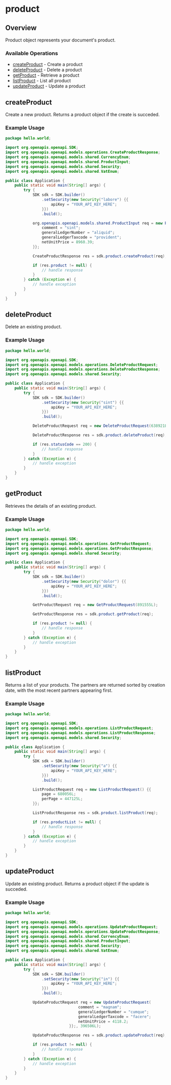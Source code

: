 # product

## Overview

Product object represents your document's product.

### Available Operations

* [createProduct](#createproduct) - Create a product
* [deleteProduct](#deleteproduct) - Delete a product
* [getProduct](#getproduct) - Retrieve a product
* [listProduct](#listproduct) - List all product
* [updateProduct](#updateproduct) - Update a product

## createProduct

Create a new product. Returns a product object if the create is succeded.

### Example Usage

```java
package hello.world;

import org.openapis.openapi.SDK;
import org.openapis.openapi.models.operations.CreateProductResponse;
import org.openapis.openapi.models.shared.CurrencyEnum;
import org.openapis.openapi.models.shared.ProductInput;
import org.openapis.openapi.models.shared.Security;
import org.openapis.openapi.models.shared.VatEnum;

public class Application {
    public static void main(String[] args) {
        try {
            SDK sdk = SDK.builder()
                .setSecurity(new Security("labore") {{
                    apiKey = "YOUR_API_KEY_HERE";
                }})
                .build();

            org.openapis.openapi.models.shared.ProductInput req = new ProductInput(CurrencyEnum.USD, "eum", "non", VatEnum.AM) {{
                comment = "sint";
                generalLedgerNumber = "aliquid";
                generalLedgerTaxcode = "provident";
                netUnitPrice = 8960.39;
            }};            

            CreateProductResponse res = sdk.product.createProduct(req);

            if (res.product != null) {
                // handle response
            }
        } catch (Exception e) {
            // handle exception
        }
    }
}
```

## deleteProduct

Delete an existing product.

### Example Usage

```java
package hello.world;

import org.openapis.openapi.SDK;
import org.openapis.openapi.models.operations.DeleteProductRequest;
import org.openapis.openapi.models.operations.DeleteProductResponse;
import org.openapis.openapi.models.shared.Security;

public class Application {
    public static void main(String[] args) {
        try {
            SDK sdk = SDK.builder()
                .setSecurity(new Security("sint") {{
                    apiKey = "YOUR_API_KEY_HERE";
                }})
                .build();

            DeleteProductRequest req = new DeleteProductRequest(638921L);            

            DeleteProductResponse res = sdk.product.deleteProduct(req);

            if (res.statusCode == 200) {
                // handle response
            }
        } catch (Exception e) {
            // handle exception
        }
    }
}
```

## getProduct

Retrieves the details of an existing product.

### Example Usage

```java
package hello.world;

import org.openapis.openapi.SDK;
import org.openapis.openapi.models.operations.GetProductRequest;
import org.openapis.openapi.models.operations.GetProductResponse;
import org.openapis.openapi.models.shared.Security;

public class Application {
    public static void main(String[] args) {
        try {
            SDK sdk = SDK.builder()
                .setSecurity(new Security("dolor") {{
                    apiKey = "YOUR_API_KEY_HERE";
                }})
                .build();

            GetProductRequest req = new GetProductRequest(891555L);            

            GetProductResponse res = sdk.product.getProduct(req);

            if (res.product != null) {
                // handle response
            }
        } catch (Exception e) {
            // handle exception
        }
    }
}
```

## listProduct

Returns a list of your products. The partners are returned sorted by creation date, with the most recent partners appearing first.

### Example Usage

```java
package hello.world;

import org.openapis.openapi.SDK;
import org.openapis.openapi.models.operations.ListProductRequest;
import org.openapis.openapi.models.operations.ListProductResponse;
import org.openapis.openapi.models.shared.Security;

public class Application {
    public static void main(String[] args) {
        try {
            SDK sdk = SDK.builder()
                .setSecurity(new Security("a") {{
                    apiKey = "YOUR_API_KEY_HERE";
                }})
                .build();

            ListProductRequest req = new ListProductRequest() {{
                page = 680056L;
                perPage = 447125L;
            }};            

            ListProductResponse res = sdk.product.listProduct(req);

            if (res.productList != null) {
                // handle response
            }
        } catch (Exception e) {
            // handle exception
        }
    }
}
```

## updateProduct

Update an existing product. Returns a product object if the update is succeded.

### Example Usage

```java
package hello.world;

import org.openapis.openapi.SDK;
import org.openapis.openapi.models.operations.UpdateProductRequest;
import org.openapis.openapi.models.operations.UpdateProductResponse;
import org.openapis.openapi.models.shared.CurrencyEnum;
import org.openapis.openapi.models.shared.ProductInput;
import org.openapis.openapi.models.shared.Security;
import org.openapis.openapi.models.shared.VatEnum;

public class Application {
    public static void main(String[] args) {
        try {
            SDK sdk = SDK.builder()
                .setSecurity(new Security("in") {{
                    apiKey = "YOUR_API_KEY_HERE";
                }})
                .build();

            UpdateProductRequest req = new UpdateProductRequest(                new ProductInput(CurrencyEnum.SGD, "maiores", "rerum", VatEnum.TWELVE_PERCENT) {{
                                comment = "magnam";
                                generalLedgerNumber = "cumque";
                                generalLedgerTaxcode = "facere";
                                netUnitPrice = 4118.2;
                            }};, 396506L);            

            UpdateProductResponse res = sdk.product.updateProduct(req);

            if (res.product != null) {
                // handle response
            }
        } catch (Exception e) {
            // handle exception
        }
    }
}
```
